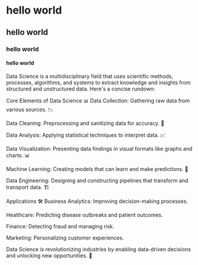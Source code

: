 # hello world
## hello world
### hello world
#### hello world

Data Science is a multidisciplinary field that uses scientific methods, processes, algorithms, and systems to extract knowledge and insights from structured and unstructured data. Here's a concise rundown:

Core Elements of Data Science 📊
Data Collection: Gathering raw data from various sources. 📉

Data Cleaning: Preprocessing and sanitizing data for accuracy. 🧹

Data Analysis: Applying statistical techniques to interpret data. 📈

Data Visualization: Presenting data findings in visual formats like graphs and charts. 📊

Machine Learning: Creating models that can learn and make predictions. 🤖

Data Engineering: Designing and constructing pipelines that transform and transport data. 🏗️

Applications 🛠️
Business Analytics: Improving decision-making processes.

Healthcare: Predicting disease outbreaks and patient outcomes.

Finance: Detecting fraud and managing risk.

Marketing: Personalizing customer experiences.

Data Science is revolutionizing industries by enabling data-driven decisions and unlocking new opportunities. 🌟
